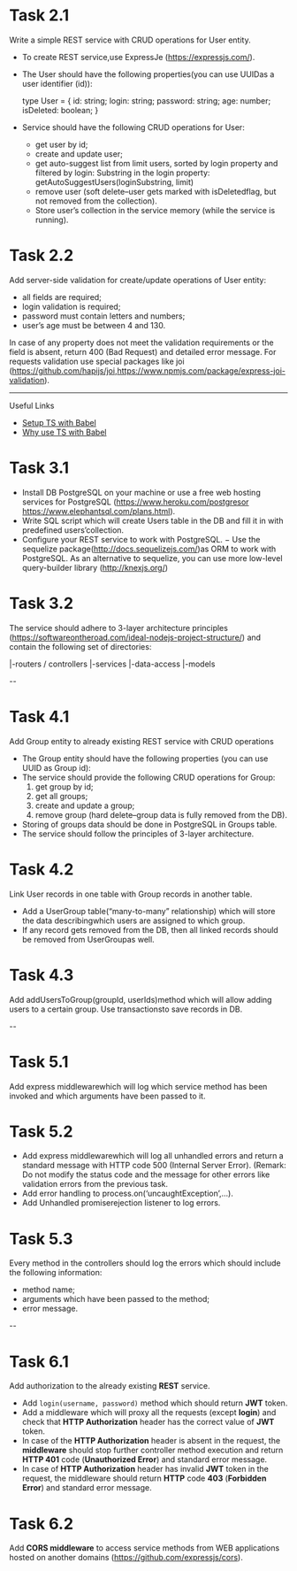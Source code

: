 # Task 2.1

Write a simple REST service with CRUD operations for User entity.

- To create REST service,use ExpressJe (https://expressjs.com/).
- The User should have the following properties(you can use UUIDas a user identifier (id)):

  type User = {
  id: string;
  login: string;
  password: string;
  age: number;
  isDeleted: boolean;
  }

- Service should have the following CRUD operations for User:
  - get user by id;
  - create and update user;
  - get auto-suggest list from limit users, sorted by login property and filtered by login: Substring in the login property: getAutoSuggestUsers(loginSubstring, limit)
  - remove user (soft delete–user gets marked with isDeletedflag, but not removed from the collection).
  - Store user’s collection in the service memory (while the service is running).

# Task 2.2

Add server-side validation for create/update operations of User entity:

- all fields are required;
- login validation is required;
- password must contain letters and numbers;
- user’s age must be between 4 and 130.

In case of any property does not meet the validation requirements or the field is absent, return 400 (Bad Request) and detailed error message.
For requests validation use special packages like joi (https://github.com/hapijs/joi,https://www.npmjs.com/package/express-joi-validation).

---

Useful Links

- [Setup TS with Babel](https://ageek.dev/ts-with-babel)
- [Why use TS with Babel](https://iamturns.com/typescript-babel/)

# Task 3.1

- Install DB PostgreSQL on your machine or use a free web hosting services for PostgreSQL (https://www.heroku.com/postgresor https://www.elephantsql.com/plans.html).
- Write SQL script which will create Users table in the DB and fill it in with predefined users’collection.
- Configure your REST service to work with PostgreSQL.
  − Use the sequelize package(http://docs.sequelizejs.com/)as ORM to work with PostgreSQL. As an alternative to sequelize, you can use more low-level query-builder library (http://knexjs.org/)

# Task 3.2

The service should adhere to 3-layer architecture principles (https://softwareontheroad.com/ideal-nodejs-project-structure/)
and contain the following set of directories:

|-routers / controllers
|-services
|-data-access
|-models

--

# Task 4.1

Add Group entity to already existing REST service with CRUD operations

- The Group entity should have the following properties (you can use UUID as Group id):
- The service should provide the following CRUD operations for Group:
  1. get group by id;
  2. get all groups;
  3. create and update a group;
  4. remove group (hard delete–group data is fully removed from the DB).
- Storing of groups data should be done in PostgreSQL in Groups table.
- The service should follow the principles of 3-layer architecture.

# Task 4.2

Link User records in one table with Group records in another table.

- Add a UserGroup table(“many-to-many” relationship) which will store the data describingwhich users are assigned to which group.
- If any record gets removed from the DB, then all linked records should be removed from UserGroupas well.

# Task 4.3

Add addUsersToGroup(groupId, userIds)method which will allow adding users to a certain group. Use transactionsto save records in DB.

--

# Task 5.1

Add express middlewarewhich will log which service method has been invoked and which arguments have been passed to it.

# Task 5.2

- Add express middlewarewhich will log all unhandled errors and return a standard message with HTTP code 500 (Internal Server Error). (Remark: Do not modify the status code and the message for other errors like validation errors from the previous task.
- Add error handling to process.on(‘uncaughtException’,...).
- Add Unhandled promiserejection listener to log errors.

# Task 5.3

Every method in the controllers should log the errors which should include the following information:

- method name;
- arguments which have been passed to the method;
- error message.

--

# Task 6.1

Add authorization to the already existing **REST** service.

- Add `login(username, password)` method which should return **JWT** token.
- Add a middleware which will proxy all the requests (except **login**) and check that **HTTP
  Authorization** header has the correct value of **JWT** token.
- In case of the **HTTP Authorization** header is absent in the request, the **middleware** should
  stop further controller method execution and return **HTTP 401** code (**Unauthorized Error**) and
  standard error message.
- In case of **HTTP Authorization** header has invalid **JWT** token in the request, the middleware
  should return **HTTP** code **403** (**Forbidden Error**) and standard error message.

# Task 6.2

Add **CORS middleware** to access service methods from WEB applications hosted on another domains
(https://github.com/expressjs/cors).
